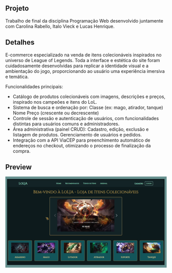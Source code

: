 ## Projeto

Trabalho de final da disciplina Programação Web desenvolvido juntamente com Carolina Rabello, Italo Vieck e Lucas Henrique. 
 

## Detalhes

E-commerce especializado na venda de itens colecionáveis inspirados no universo de League of Legends. Toda a interface e estética do site foram cuidadosamente desenvolvidas para replicar a identidade visual e a ambientação do jogo, proporcionando ao usuário uma experiência imersiva e temática.

Funcionalidades principais:
* Catálogo de produtos colecionáveis com imagens, descrições e preços, inspirado nos campeões e itens do LoL.
* Sistema de busca e ordenação por:
 Classe (ex: mago, atirador, tanque)
 Nome
 Preço (crescente ou decrescente)
* Controle de sessão e autenticação de usuários, com funcionalidades distintas para usuários comuns e administradores.
* Área administrativa (painel CRUD):
 Cadastro, edição, exclusão e listagem de produtos.
 Gerenciamento de usuários e pedidos.
* Integração com a API ViaCEP para preenchimento automático de endereços no checkout, otimizando o processo de finalização da compra.

## Preview
<img src="img.png" alt="LOLja Web">
